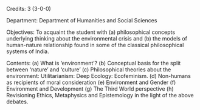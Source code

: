 Credits: 3 (3-0-0)

Department: Department of Humanities and Social Sciences

Objectives: To acquaint the student with (a) philosophical concepts underlying thinking about the environmental crisis and (b) the models of human-nature relationship found in some of the classical philosophical systems of India.

Contents: (a) What is ‘environment’? (b) Conceptual basis for the split between ‘nature’ and ‘culture’ (c) Philosophical theories about the environment: Utilitarianism: Deep Ecology: Ecofeminism. (d) Non-humans as recipients of moral consideration (e) Environment and Gender (f) Environment and Development (g) The Third World perspective (h) Revisioning Ethics, Metaphysics and Epistemology in the light of the above debates.